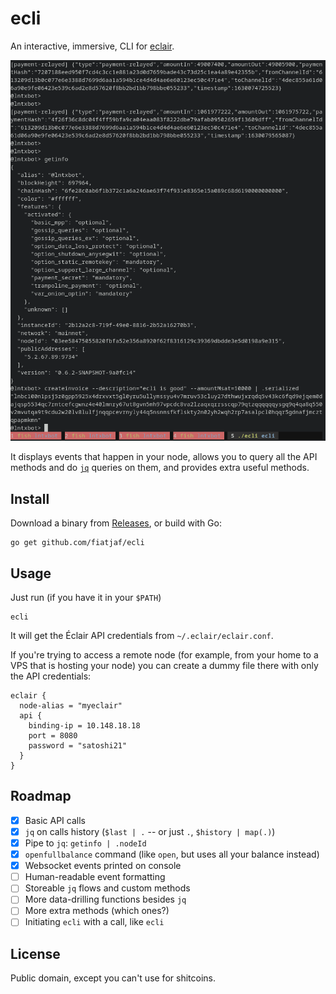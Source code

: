 # ecli

An interactive, immersive, CLI for [eclair](https://acinq.github.io/eclair/).

![](screenshot.png)

It displays events that happen in your node, allows you to query all the API methods and do [`jq`](https://stedolan.github.io/jq/) queries on them, and provides extra useful methods.

## Install

Download a binary from [Releases](releases), or build with Go:

```
go get github.com/fiatjaf/ecli
```

## Usage

Just run (if you have it in your `$PATH`)

```
ecli
```

It will get the Éclair API credentials from `~/.eclair/eclair.conf`.

If you're trying to access a remote node (for example, from your home to a VPS that is hosting your node) you can create a dummy file there with only the API credentials:

```
eclair {
  node-alias = "myeclair"
  api {
    binding-ip = 10.148.18.18
    port = 8080
    password = "satoshi21"
  }
}
```

## Roadmap

 - [x] Basic API calls
 - [x] `jq` on calls history (`$last | .` -- or just `.`, `$history | map(.)`)
 - [x] Pipe to `jq`: `getinfo | .nodeId`
 - [x] `openfullbalance` command (like `open`, but uses all your balance instead)
 - [x] Websocket events printed on console
 - [ ] Human-readable event formatting
 - [ ] Storeable `jq` flows and custom methods
 - [ ] More data-drilling functions besides `jq`
 - [ ] More extra methods (which ones?)
 - [ ] Initiating `ecli` with a call, like `ecli`

## License

Public domain, except you can't use for shitcoins.
